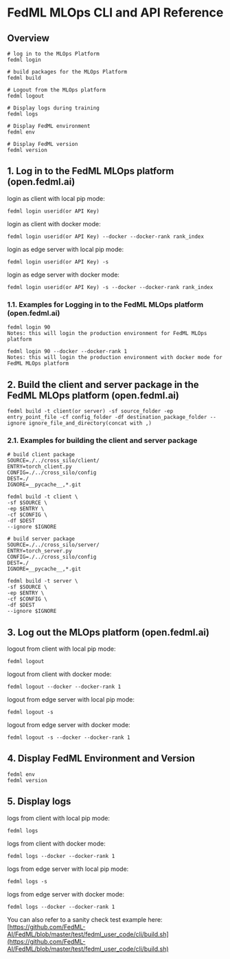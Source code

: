 # FedML MLOps CLI and API Reference

## Overview
```shell
# log in to the MLOps Platform
fedml login

# build packages for the MLOps Platform
fedml build

# Logout from the MLOps platform
fedml logout

# Display logs during training
fedml logs 

# Display FedML environment
fedml env

# Display FedML version
fedml version
```

## 1. Log in to the FedML MLOps platform (open.fedml.ai)
login as client with local pip mode:
```
fedml login userid(or API Key)
```

login as client with docker mode:
```
fedml login userid(or API Key) --docker --docker-rank rank_index
```

login as edge server with local pip mode:
```
fedml login userid(or API Key) -s
```

login as edge server with docker mode:
```
fedml login userid(or API Key) -s --docker --docker-rank rank_index
```

### 1.1. Examples for Logging in to the FedML MLOps platform (open.fedml.ai)

```
fedml login 90 
Notes: this will login the production environment for FedML MLOps platform 
```

```
fedml login 90 --docker --docker-rank 1
Notes: this will login the production environment with docker mode for FedML MLOps platform
```

## 2. Build the client and server package in the FedML MLOps platform (open.fedml.ai)

```
fedml build -t client(or server) -sf source_folder -ep entry_point_file -cf config_folder -df destination_package_folder --ignore ignore_file_and_directory(concat with ,)
```

### 2.1. Examples for building the client and server package

```
# build client package
SOURCE=./../cross_silo/client/
ENTRY=torch_client.py
CONFIG=./../cross_silo/config
DEST=./
IGNORE=__pycache__,*.git

fedml build -t client \
-sf $SOURCE \
-ep $ENTRY \
-cf $CONFIG \
-df $DEST
--ignore $IGNORE
```

```
# build server package
SOURCE=./../cross_silo/server/
ENTRY=torch_server.py
CONFIG=./../cross_silo/config
DEST=./
IGNORE=__pycache__,*.git

fedml build -t server \
-sf $SOURCE \
-ep $ENTRY \
-cf $CONFIG \
-df $DEST
--ignore $IGNORE
```

## 3. Log out the MLOps platform (open.fedml.ai)
logout from client with local pip mode:
```
fedml logout 
```

logout from client with docker mode:
```
fedml logout --docker --docker-rank 1
```

logout from edge server with local pip mode:
```
fedml logout -s
```

logout from edge server with docker mode:
```
fedml logout -s --docker --docker-rank 1
```

## 4. Display FedML Environment and Version
```
fedml env
fedml version
```

## 5. Display logs
logs from client with local pip mode:
```
fedml logs 
```

logs from client with docker mode:
```
fedml logs --docker --docker-rank 1
```

logs from edge server with local pip mode:
```
fedml logs -s
```

logs from edge server with docker mode:
```
fedml logs --docker --docker-rank 1
```

You can also refer to a sanity check test example here:
[https://github.com/FedML-AI/FedML/blob/master/test/fedml_user_code/cli/build.sh](https://github.com/FedML-AI/FedML/blob/master/test/fedml_user_code/cli/build.sh)